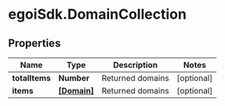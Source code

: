 # egoiSdk.DomainCollection

## Properties
Name | Type | Description | Notes
------------ | ------------- | ------------- | -------------
**totalItems** | **Number** | Returned domains | [optional] 
**items** | [**[Domain]**](Domain.md) | Returned domains | [optional] 


